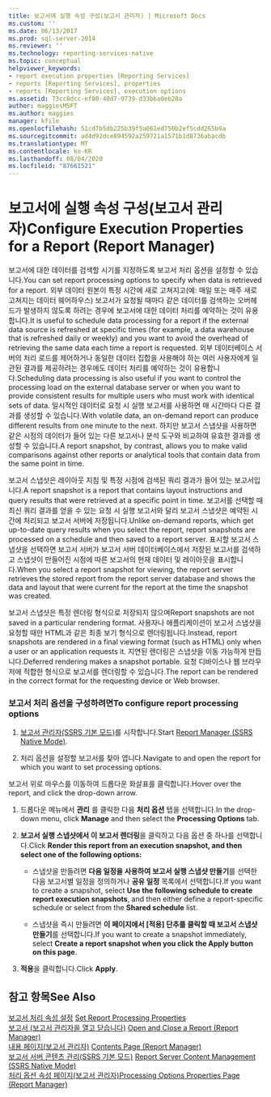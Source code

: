 ```yaml
---
title: 보고서에 실행 속성 구성(보고서 관리자) | Microsoft Docs
ms.custom: ''
ms.date: 06/13/2017
ms.prod: sql-server-2014
ms.reviewer: ''
ms.technology: reporting-services-native
ms.topic: conceptual
helpviewer_keywords:
- report execution properties [Reporting Services]
- reports [Reporting Services], properties
- reports [Reporting Services], execution options
ms.assetid: 73cc8dcc-ef80-40d7-9739-d33bba0eb28a
author: maggiesMSFT
ms.author: maggies
manager: kfile
ms.openlocfilehash: 51cd7b5db225b39f5a061ed750b2ef5cdd265b9a
ms.sourcegitcommit: ad4d92dce894592a259721a1571b1d8736abacdb
ms.translationtype: MT
ms.contentlocale: ko-KR
ms.lasthandoff: 08/04/2020
ms.locfileid: "87661521"
---
```

# <a name="configure-execution-properties-for-a-report--report-manager"></a><span data-ttu-id="bae83-102">보고서에 실행 속성 구성(보고서 관리자)</span><span class="sxs-lookup"><span data-stu-id="bae83-102">Configure Execution Properties for a Report  (Report Manager)</span></span>
  <span data-ttu-id="bae83-103">보고서에 대한 데이터를 검색할 시기를 지정하도록 보고서 처리 옵션을 설정할 수 있습니다.</span><span class="sxs-lookup"><span data-stu-id="bae83-103">You can set report processing options to specify when data is retrieved for a report.</span></span> <span data-ttu-id="bae83-104">외부 데이터 원본이 특정 시간에 새로 고쳐지고(예: 매일 또는 매주 새로 고쳐지는 데이터 웨어하우스) 보고서가 요청될 때마다 같은 데이터를 검색하는 오버헤드가 발생하지 않도록 하려는 경우에 보고서에 대한 데이터 처리를 예약하는 것이 유용합니다.</span><span class="sxs-lookup"><span data-stu-id="bae83-104">It is useful to schedule data processing for a report if the external data source is refreshed at specific times (for example, a data warehouse that is refreshed daily or weekly) and you want to avoid the overhead of retrieving the same data each time a report is requested.</span></span> <span data-ttu-id="bae83-105">외부 데이터베이스 서버의 처리 로드를 제어하거나 동일한 데이터 집합을 사용해야 하는 여러 사용자에게 일관된 결과를 제공하려는 경우에도 데이터 처리를 예약하는 것이 유용합니다.</span><span class="sxs-lookup"><span data-stu-id="bae83-105">Scheduling data processing is also useful if you want to control the processing load on the external database server or when you want to provide consistent results for multiple users who must work with identical sets of data.</span></span> <span data-ttu-id="bae83-106">일시적인 데이터로 요청 시 실행 보고서를 사용하면 매 시간마다 다른 결과를 생성할 수 있습니다.</span><span class="sxs-lookup"><span data-stu-id="bae83-106">With volatile data, an on-demand report can produce different results from one minute to the next.</span></span> <span data-ttu-id="bae83-107">하지만 보고서 스냅샷을 사용하면 같은 시점의 데이터가 들어 있는 다른 보고서나 분석 도구와 비교하여 유효한 결과를 생성할 수 있습니다.</span><span class="sxs-lookup"><span data-stu-id="bae83-107">A report snapshot, by contrast, allows you to make valid comparisons against other reports or analytical tools that contain data from the same point in time.</span></span>  
  
 <span data-ttu-id="bae83-108">보고서 스냅샷은 레이아웃 지침 및 특정 시점에 검색된 쿼리 결과가 들어 있는 보고서입니다.</span><span class="sxs-lookup"><span data-stu-id="bae83-108">A report snapshot is a report that contains layout instructions and query results that were retrieved at a specific point in time.</span></span> <span data-ttu-id="bae83-109">보고서를 선택할 때 최신 쿼리 결과를 얻을 수 있는 요청 시 실행 보고서와 달리 보고서 스냅샷은 예약된 시간에 처리되고 보고서 서버에 저장됩니다.</span><span class="sxs-lookup"><span data-stu-id="bae83-109">Unlike on-demand reports, which get up-to-date query results when you select the report, report snapshots are processed on a schedule and then saved to a report server.</span></span> <span data-ttu-id="bae83-110">표시할 보고서 스냅샷을 선택하면 보고서 서버가 보고서 서버 데이터베이스에서 저장된 보고서를 검색하고 스냅샷이 만들어진 시점에 따른 보고서의 현재 데이터 및 레이아웃을 표시합니다.</span><span class="sxs-lookup"><span data-stu-id="bae83-110">When you select a report snapshot for viewing, the report server retrieves the stored report from the report server database and shows the data and layout that were current for the report at the time the snapshot was created.</span></span>  
  
 <span data-ttu-id="bae83-111">보고서 스냅샷은 특정 렌더링 형식으로 저장되지 않으며</span><span class="sxs-lookup"><span data-stu-id="bae83-111">Report snapshots are not saved in a particular rendering format.</span></span> <span data-ttu-id="bae83-112">사용자나 애플리케이션이 보고서 스냅샷을 요청할 때만 HTML과 같은 최종 보기 형식으로 렌더링됩니다.</span><span class="sxs-lookup"><span data-stu-id="bae83-112">Instead, report snapshots are rendered in a final viewing format (such as HTML) only when a user or an application requests it.</span></span> <span data-ttu-id="bae83-113">지연된 렌더링은 스냅샷을 이동 가능하게 만듭니다.</span><span class="sxs-lookup"><span data-stu-id="bae83-113">Deferred rendering makes a snapshot portable.</span></span> <span data-ttu-id="bae83-114">요청 디바이스나 웹 브라우저에 적합한 형식으로 보고서를 렌더링할 수 있습니다.</span><span class="sxs-lookup"><span data-stu-id="bae83-114">The report can be rendered in the correct format for the requesting device or Web browser.</span></span>  
  
### <a name="to-configure-report-processing-options"></a><span data-ttu-id="bae83-115">보고서 처리 옵션을 구성하려면</span><span class="sxs-lookup"><span data-stu-id="bae83-115">To configure report processing options</span></span>  
  
1.  <span data-ttu-id="bae83-116">[보고서 관리자&#40;SSRS 기본 모드&#41;](../report-manager-ssrs-native-mode.md)를 시작합니다.</span><span class="sxs-lookup"><span data-stu-id="bae83-116">Start [Report Manager  &#40;SSRS Native Mode&#41;](../report-manager-ssrs-native-mode.md).</span></span>  
  
2.  <span data-ttu-id="bae83-117">처리 옵션을 설정할 보고서를 찾아 엽니다.</span><span class="sxs-lookup"><span data-stu-id="bae83-117">Navigate to and open the report for which you want to set processing options.</span></span>  
  
 <span data-ttu-id="bae83-118">보고서 위로 마우스를 이동하여 드롭다운 화살표를 클릭합니다.</span><span class="sxs-lookup"><span data-stu-id="bae83-118">Hover over the report, and click the drop-down arrow.</span></span>  
  
1.  <span data-ttu-id="bae83-119">드롭다운 메뉴에서 **관리** 를 클릭한 다음 **처리 옵션** 탭을 선택합니다.</span><span class="sxs-lookup"><span data-stu-id="bae83-119">In the drop-down menu, click **Manage** and then select the **Processing Options** tab.</span></span>  
  
2.  <span data-ttu-id="bae83-120">**보고서 실행 스냅샷에서 이 보고서 렌더링**을 클릭하고 다음 옵션 중 하나를 선택합니다.</span><span class="sxs-lookup"><span data-stu-id="bae83-120">Click **Render this report from an execution snapshot, and then select one of the following options:**</span></span>  
  
    -   <span data-ttu-id="bae83-121">스냅샷을 만들려면 **다음 일정을 사용하여 보고서 실행 스냅샷 만들기**를 선택한 다음 보고서별 일정을 정의하거나 **공유 일정** 목록에서 선택합니다.</span><span class="sxs-lookup"><span data-stu-id="bae83-121">If you want to create a snapshot, select **Use the following schedule to create report execution snapshots**, and then either define a report-specific schedule or select from the **Shared schedule** list.</span></span>  
  
    -   <span data-ttu-id="bae83-122">스냅샷을 즉시 만들려면 **이 페이지에서 [적용] 단추를 클릭할 때 보고서 스냅샷 만들기**를 선택합니다.</span><span class="sxs-lookup"><span data-stu-id="bae83-122">If you want to create a snapshot immediately, select **Create a report snapshot when you click the Apply button on this page**.</span></span>  
  
3.  <span data-ttu-id="bae83-123">**적용**을 클릭합니다.</span><span class="sxs-lookup"><span data-stu-id="bae83-123">Click **Apply**.</span></span>  
  
## <a name="see-also"></a><span data-ttu-id="bae83-124">참고 항목</span><span class="sxs-lookup"><span data-stu-id="bae83-124">See Also</span></span>  
 <span data-ttu-id="bae83-125">[보고서 처리 속성 설정](../report-server/set-report-processing-properties.md) </span><span class="sxs-lookup"><span data-stu-id="bae83-125">[Set Report Processing Properties](../report-server/set-report-processing-properties.md) </span></span>  
 <span data-ttu-id="bae83-126">[보고서 &#40;보고서 관리자을 열고 닫습니다&#41;](../reports/open-and-close-a-report-report-manager.md) </span><span class="sxs-lookup"><span data-stu-id="bae83-126">[Open and Close a Report &#40;Report Manager&#41;](../reports/open-and-close-a-report-report-manager.md) </span></span>  
 <span data-ttu-id="bae83-127">[내용 페이지&#40;보고서 관리자&#41;](../contents-page-report-manager.md) </span><span class="sxs-lookup"><span data-stu-id="bae83-127">[Contents Page &#40;Report Manager&#41;](../contents-page-report-manager.md) </span></span>  
 <span data-ttu-id="bae83-128">[보고서 서버 콘텐츠 관리&#40;SSRS 기본 모드&#41;](../report-server/report-server-content-management-ssrs-native-mode.md) </span><span class="sxs-lookup"><span data-stu-id="bae83-128">[Report Server Content Management &#40;SSRS Native Mode&#41;](../report-server/report-server-content-management-ssrs-native-mode.md) </span></span>  
 [<span data-ttu-id="bae83-129">처리 옵션 속성 페이지&#40;보고서 관리자&#41;</span><span class="sxs-lookup"><span data-stu-id="bae83-129">Processing Options Properties Page &#40;Report Manager&#41;</span></span>](../processing-options-properties-page-report-manager.md)  
  
  
